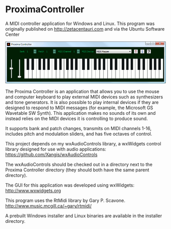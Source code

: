 # ProximaController

A MIDI controller application for Windows and Linux. This program was originally
published on http://zetacentauri.com and via the Ubuntu Software Center

![Proxima Controller Screenshot](https://github.com/Xangis/ProximaController/blob/master/images/proximacontroller1.gif)

The Proxima Controller is an application that allows you to use the mouse and computer keyboard 
to play external MIDI devices such as synthesizers and tone generators. It is also possible to 
play internal devices if they are designed to respond to MIDI messages (for example, the 
Microsoft GS Wavetable SW Synth). This application makes no sounds of its own and instead relies
on the MIDI devices it is controlling to produce sound.

It supports bank and patch changes, transmits on MIDI channels 1-16, includes pitch and 
modulation sliders, and has five octaves of control.

This project depends on my wxAudioControls library, a wxWidgets control library designed for
use with audio applications:
https://github.com/Xangis/wxAudioControls

The wxAudioControls should be checked out in a directory next to the Proxima Controller
directory (they should both have the same parent directory).

The GUI for this application was developed using wxWidgets:
http://www.wxwidgets.org

This program uses the RtMidi library by Gary P. Scavone.
http://www.music.mcgill.ca/~gary/rtmidi/

A prebuilt Windows installer and Linux binaries are available in the installer directory.
